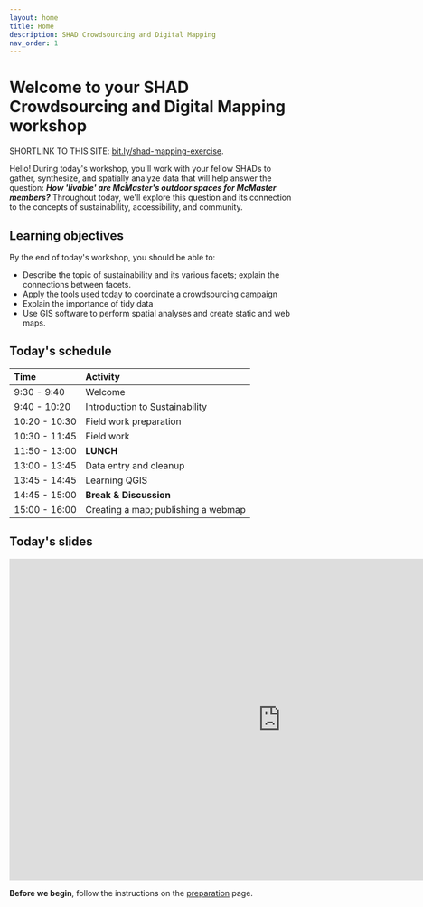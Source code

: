 ```yaml
---
layout: home
title: Home
description: SHAD Crowdsourcing and Digital Mapping
nav_order: 1
---
```


# Welcome to your SHAD Crowdsourcing and Digital Mapping workshop

SHORTLINK TO THIS SITE: [bit.ly/shad-mapping-exercise](https://bit.ly/shad-mapping-exercise).

Hello! During today's workshop, you'll work with your fellow SHADs to gather, synthesize, and spatially analyze data that will help answer the question: ***How 'livable' are McMaster's outdoor spaces for McMaster members?*** Throughout today, we'll explore this question and its connection to the concepts of sustainability, accessibility, and community.

## Learning objectives
By the end of today's workshop, you should be able to: 
- Describe the topic of sustainability and its various facets; explain the connections between facets.
- Apply the tools used today to coordinate a crowdsourcing campaign
- Explain the importance of tidy data
- Use GIS software to perform spatial analyses and create static and web maps.  

## Today's schedule

|Time|Activity|
|:---|:---|
|9:30 - 9:40|Welcome|
|9:40 - 10:20|Introduction to Sustainability|
|10:20 - 10:30|Field work preparation|
|10:30 - 11:45|Field work|
|11:50 - 13:00|**LUNCH**|
|13:00 - 13:45|Data entry and cleanup|
|13:45 - 14:45|Learning QGIS|
|14:45 - 15:00|**Break & Discussion**|
|15:00 - 16:00|Creating a map; publishing a webmap|

## Today's slides
<iframe src="https://docs.google.com/presentation/d/e/2PACX-1vRj_EYB6hDDCbUzLnzSUKup0QQlG7H9S9V8dKBWYv69_l-YCYo6yQMRSHtdKFjzUw/embed?start=false&loop=true&delayms=60000" frameborder="0" width="960" height="569" allowfullscreen="true" mozallowfullscreen="true" webkitallowfullscreen="true"></iframe>

**Before we begin**, follow the instructions on the [preparation](preparation) page.
